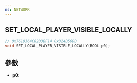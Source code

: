 ```yaml
---
ns: NETWORK
---
```

## SET_LOCAL_PLAYER_VISIBLE_LOCALLY

```c
// 0x7619364C82D3BF14 0x324B56DB
void SET_LOCAL_PLAYER_VISIBLE_LOCALLY(BOOL p0);
```


## 參數
* **p0**: 

